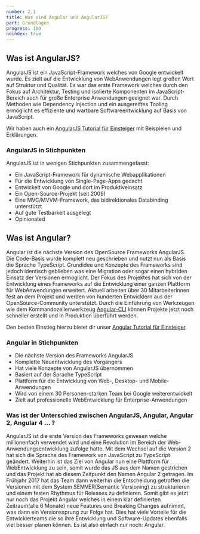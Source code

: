 ```yaml
---
number: 2.1
title: Was sind Angular und AngularJS?
part: Grundlagen
progress: 100
noindex: true
---
```


## Was ist AngularJS?

AngularJS ist ein JavaScript-Framework welches von Google entwickelt wurde.
Es zielt auf die Entwicklung von WebAnwendungen legt großen Wert auf Struktur und Qualität.
Es war das erste Framework welches durch den Fokus auf Architektur, Testing und isolierte Komponenten im JavaScript-Bereich auch für große Enterprise Anwendungen geeignet war.
Durch Methoden wie Dependency Injection und ein ausgereiftes Tooling ermöglicht es effiziente und wartbare Softwareentwicklung auf Basis von JavaScript.

Wir haben auch ein [AngularJS Tutorial für Einsteiger](/artikel/angularjs-tutorial-deutsch/) mit Beispielen und Erklärungen.

### AngularJS in Stichpunkten

AngularJS ist in wenigen Stichpunkten zusammengefasst:

* Ein JavaScript-Framework für dynamische Webapplikationen
* Für die Entwicklung von Single-Page-Apps gedacht
* Entwickelt von Google und dort im Produktiveinsatz
* Ein Open-Source-Projekt (seit 2009)
* Eine MVC/MVVM-Framework, das bidirektionales Databinding unterstützt
* Auf gute Testbarkeit ausgelegt
* Opinionated

## Was ist Angular?

Angular ist die nächste Version des OpenSource Frameworks AngularJS.
Die Code-Basis wurde komplett neu geschrieben und nutzt nun als Basis die Sprache TypeScript.
Grundidee und Konzepte des Frameworks sind jedoch identisch geblieben was eine Migration oder sogar einen hybriden Einsatz der Versionen ermöglicht.
Der Fokus des Projektes hat sich von der Entwicklung eines Frameworks auf die Entwicklung einer ganzen Plattform für WebAnwendungen erweitert.
Aktuell arbeiten über 30 MitarbeiterInnen fest an dem Projekt und werden von hunderten Entwicklern aus der OpenSource-Community unterstützt.
Durch die Einführung von Werkzeugen wie dem Kommandozeilenwerkzeug [Angular-CLI](/artikel/angular-cli-einfuehrung/) können Projekte jetzt noch schneller erstellt und in Produktion überführt werden.

Den besten Einstieg hierzu bietet dir unser [Angular Tutorial für Einsteiger](/artikel/angular-tutorial-deutsch/).

### Angular in Stichpunkten

* Die nächste Version des Frameworks AngularJS
* Komplette Neuentwicklung des Vorgängers
* Hat viele Konzepte von AngularJS übernommen
* Basiert auf der Sprache TypeScript
* Plattform für die Entwicklung von Web-, Desktop- und Mobile-Anwendungen
* Wird von einem 30 Personen-starken Team bei Google weiterentwickelt
* Zielt auf professionelle WebEntwicklung für Enterprise-Anwendungen


### Was ist der Unterschied zwischen AngularJS, Angular, Angular 2, Angular 4 ... ?
AngularJS ist die erste Version des Frameworks gewesen welche millionenfach verwendet wird und eine Revolution im Bereich der Web-Anwendungsentwicklung zufolge hatte.
Mit dem Wechsel auf die Version 2 hat sich die Sprache des Framework von JavaScript zu TypeScript geändert.
Weiterhin ist das Ziel von Angular nun eine Plattform für WebEntwicklung zu sein, somit wurde das JS aus dem Namen gestrichen und das Projekt hat ab diesem Zeitpunkt den Namen Angular 2 getragen.
Im Frühjahr 2017 hat das Team dann weiterhin die Entscheidung getroffen die Versionen mit dem System SEMVER(Semantic Versioning) zu strukturieren und einem festen Rhythmus für Releases zu definieren.
Somit gibt es jetzt nur noch das Projekt Angular welches in einem klar definierten Zeitraum(alle 6 Monate) neue Features und Breaking Changes aufnimmt, was dann ein Versionssprung zur Folge hat.
Dies hat viele Vorteile für die Entwicklerteams die so ihre Entwicklung und Software-Updates ebenfalls viel besser planen können.
Es ist also einfach nur noch: Angular.
